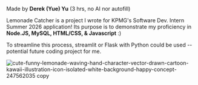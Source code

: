Made by **Derek (Yue) Yu** (3 hrs, no AI nor autofill)

Lemonade Catcher is a project I wrote for KPMG's Software Dev. Intern Summer 2026 application! Its purpose is to demonstrate my proficiency in **Node.JS, MySQL, HTML/CSS, & Javascript** :)

To streamline this process, streamlit or Flask with Python could be used -- potential future coding project for me.

![cute-funny-lemonade-waving-hand-character-vector-drawn-cartoon-kawaii-illustration-icon-isolated-white-background-happy-concept-247562035 copy](https://github.com/user-attachments/assets/a01dcd37-58cf-489a-9a25-264a1807b160)
